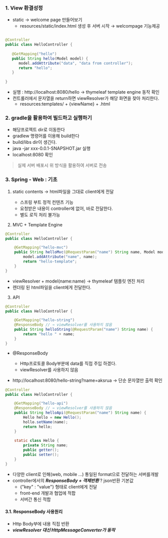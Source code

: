 ### 1. View 환결성정
- static → welcome page 만들어보기
   - resources/static/index.html 생성 후 서버 시작 → welcompage 기능제공
   
```java

@Controller
public class HelloController {
   
   @GetMapping("hello")
   public String hello(Model model) {
      model.addAttribute("data", "data from controller");
      return "hello";
   }
   
}
```
- 실행 : http://localhost:8080/hello → thymeleaf template engine 동작 확인
- 컨트롤러에서 문자열을 return하면 viewResolver가 해당 화면을 찾아 처리한다.
   - resources:templates/ + {viewName} + .html
   

### 2. gradle을 활용하여 빌드하고 실행하기
- 해당프로젝트 dir로 이동한다
- gradlew 명령어를 이용해 build한다
- build/libs dir이 생긴다.
- java -jar xxx-0.0.1-SNAPSHOT.jar 실행
- localhost:8080 확인 
> 실제 서버 배포시 위 방식을 활용하여 서버로 전송

### 3. Spring - Web : 기초
1) static contents → html파일을 그대로 client에게 전달
   - 스프링 부트 정적 컨텐츠 기능
   - 요청받은 내용이 controller에 없어, 바로 전달한다. 
   - 별도 로직 처리 불가능

2) MVC + Template Engine
```java
@Controller
public class HelloController {

    @GetMapping("hello-mvc")
    public String helloMvc(@RequestParam("name") String name, Model model) {
        model.addAttribute("name", name);
        return "hello-template";
    }
}
```
- viewResolver + model(name:name) → thymeleaf 템플릿 엔진 처리
- 렌더링 된 html파일을 client에게 전달한다.

3) API
```java
@Controller
public class HelloController {

    @GetMapping("hello-string")
    @ResponseBody // → viewResolver를 사용하지 않음
    public String helloString(@RequestParam("name") String name) {
        return "hello " + name;
    }
}
```
- @ResponseBody 
    - Http프로토콜 Body부분에 data를 직접 주입 하겠다.
    - viewResolver를 사용하지 않음
    
- http://localhost:8080/hello-string?name=aksrua → 단순 문자열만 출력 확인

```java
@Controller
public class HelloController {

    @GetMapping("hello-api")
    @ResponseBody // → viewResolver를 사용하지 않음
    public String helloApi(@RequestParam("name") String name) {
        Hello hello = new Hello();
        hollo.setName(name);
        return hello;
    }
    
    static class Hello {
        private String name;
        public getter();
        public setter();
    }
}
```
- 다양한 client로 인해(web, mobile ...) 통일된 format으로 전달하는 서버를개발
- controller에서의 ***ResponseBody + 객체반환*** ? json반환 기본값
    - {"key" : "value"} 형태로 client에게 전달
    - front-end 개발과 협업에 적합
    - 서버간 통신 적합

#### 3.1. ResponseBody 사용원리
- Http Body부에 내용 직접 반환
- ***viewResolver 대신 HttpMessageConverter가 동작***